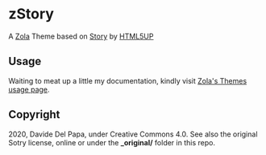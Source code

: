 # zStory

A [Zola](https://www.getzola.org/) Theme based on [Story](https://html5up.net/story) by [HTML5UP](http://html5up.net/)

## Usage

Waiting to meat up a little my documentation, kindly visit [Zola's Themes usage page](https://www.getzola.org/documentation/themes/installing-and-using-themes/).

## Copyright

2020, Davide Del Papa, under Creative Commons 4.0. See also the original Sotry license, online or under the **\_original/** folder in this repo.
